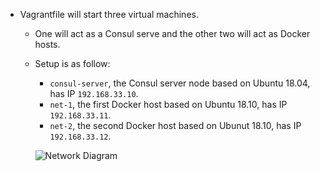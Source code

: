 - Vagrantfile will start three virtual machines.
  - One will act as a Consul serve and the other two will act as Docker hosts. 
  
  - Setup is as follow:
    - `consul-server`, the Consul server node based on Ubuntu 18.04, has IP `192.168.33.10`.
    - `net-1`, the first Docker host based on Ubuntu 18.10, has IP `192.168.33.11`.
    - `net-2`, the second Docker host based on Ubunut 18.10, has IP `192.168.33.12`.

    ![Network Diagram](/img/networkDiagram.jpg)
